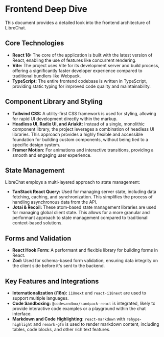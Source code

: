 # Frontend Deep Dive

This document provides a detailed look into the frontend architecture of LibreChat.

## Core Technologies

-   **React 18:** The core of the application is built with the latest version of React, enabling the use of features like concurrent rendering.
-   **Vite:** The project uses Vite for its development server and build process, offering a significantly faster developer experience compared to traditional bundlers like Webpack.
-   **TypeScript:** The entire frontend codebase is written in TypeScript, providing static typing for improved code quality and maintainability.

## Component Library and Styling

-   **Tailwind CSS:** A utility-first CSS framework is used for styling, allowing for rapid UI development directly within the markup.
-   **Headless UI, Radix UI, and Ariakit:** Instead of a single, monolithic component library, the project leverages a combination of headless UI libraries. This approach provides a highly flexible and accessible foundation for building custom components, without being tied to a specific design system.
-   **Framer Motion:** For animations and interactive transitions, providing a smooth and engaging user experience.

## State Management

LibreChat employs a multi-layered approach to state management:

-   **TanStack React Query:** Used for managing server state, including data fetching, caching, and synchronization. This simplifies the process of handling asynchronous data from the API.
-   **Jotai & Recoil:** These atom-based state management libraries are used for managing global client state. This allows for a more granular and performant approach to state management compared to traditional context-based solutions.

## Forms and Validation

-   **React Hook Form:** A performant and flexible library for building forms in React.
-   **Zod:** Used for schema-based form validation, ensuring data integrity on the client side before it's sent to the backend.

## Key Features and Integrations

-   **Internationalization (i18n):** `i18next` and `react-i18next` are used to support multiple languages.
-   **Code Sandboxing:** `@codesandbox/sandpack-react` is integrated, likely to provide interactive code examples or a playground within the chat interface.
-   **Markdown and Code Highlighting:** `react-markdown` with `rehype-highlight` and `remark-gfm` is used to render markdown content, including tables, code blocks, and other rich text features.
